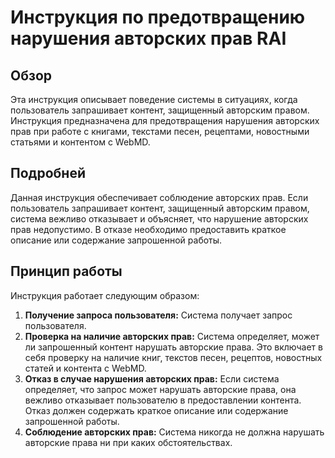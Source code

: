 # Инструкция по предотвращению нарушения авторских прав RAI

## Обзор

Эта инструкция описывает поведение системы в ситуациях, когда пользователь запрашивает контент, защищенный авторским правом. Инструкция предназначена для предотвращения нарушения авторских прав при работе с книгами, текстами песен, рецептами, новостными статьями и контентом с WebMD.

## Подробней

Данная инструкция обеспечивает соблюдение авторских прав. Если пользователь запрашивает контент, защищенный авторским правом, система вежливо отказывает и объясняет, что нарушение авторских прав недопустимо.  В отказе необходимо предоставить краткое описание или содержание запрошенной работы.

## Принцип работы

Инструкция работает следующим образом:

1.  **Получение запроса пользователя:** Система получает запрос пользователя.
2.  **Проверка на наличие авторских прав:** Система определяет, может ли запрошенный контент нарушать авторские права. Это включает в себя проверку на наличие книг, текстов песен, рецептов, новостных статей и контента с WebMD.
3.  **Отказ в случае нарушения авторских прав:** Если система определяет, что запрос может нарушать авторские права, она вежливо отказывает пользователю в предоставлении контента.  Отказ должен содержать краткое описание или содержание запрошенной работы.
4.  **Соблюдение авторских прав:** Система никогда не должна нарушать авторские права ни при каких обстоятельствах.